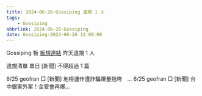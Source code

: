 ```yaml
---
title: 2024-06-26-Gossiping 違規 1 人
tags:
    - Gossiping
abbrlink: 2024-06-26-Gossiping
date: Gossiping-2024-06-26 12:00:00
---
```

Gossiping 板 [板規連結](https://www.ptt.cc/bbs/Gossiping/M.1637425085.A.07D.html)
昨天違規 1 人
<!-- more -->

違規清單
單日 [新聞] 不得超過 1 篇

6/25 geofran □ [新聞] 地檢運作遭詐騙爆量拖垮　…
6/25 geofran □ [新聞] 台中銀案外案！金管會再爆…
